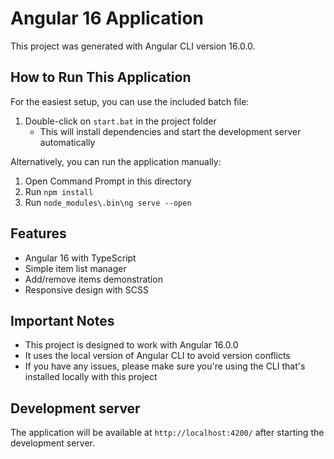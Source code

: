 # Angular 16 Application

This project was generated with Angular CLI version 16.0.0.

## How to Run This Application

For the easiest setup, you can use the included batch file:

1. Double-click on `start.bat` in the project folder
   - This will install dependencies and start the development server automatically

Alternatively, you can run the application manually:

1. Open Command Prompt in this directory
2. Run `npm install`
3. Run `node_modules\.bin\ng serve --open`

## Features

- Angular 16 with TypeScript
- Simple item list manager
- Add/remove items demonstration
- Responsive design with SCSS

## Important Notes

- This project is designed to work with Angular 16.0.0
- It uses the local version of Angular CLI to avoid version conflicts
- If you have any issues, please make sure you're using the CLI that's installed locally with this project

## Development server

The application will be available at `http://localhost:4200/` after starting the development server.
